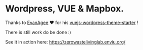 # Wordpress, VUE & Mapbox.

Thanks to [EvanAgee](https://github.com/EvanAgee) ❤️ for his [vuejs-wordpress-theme-starter](https://github.com/EvanAgee/vuejs-wordpress-theme-starter) ! 

There is still work do be done :)

See it in action here: https://zerowastelivinglab.enviu.org/